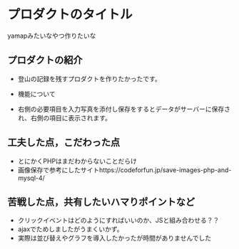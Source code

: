# プロダクトのタイトル
  yamapみたいなやつ作りたいな
## プロダクトの紹介
- 登山の記録を残すプロダクトを作りたかったです。

- 機能について
- 右側の必要項目を入力写真を添付し保存をするとデータがサーバーに保存され、右側の項目に表示されます。

## 工夫した点，こだわった点
- とにかくPHPはまだわからないことだらけ
- 画像保存で参考にしたサイトhttps://codeforfun.jp/save-images-php-and-mysql-4/

## 苦戦した点，共有したいハマりポイントなど
- クリックイベントはどのようにすればいいのか、JSと組み合わせる？？
- ajaxでためしましたがうまくいかず。
- 実際は並び替えやグラフを導入したかったが時間がありませんでした